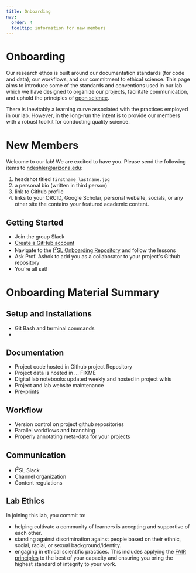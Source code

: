 ```yaml
---
title: Onboarding
nav:
  order: 4
  tooltip: information for new members
---
```


# <i class="fas fa-stairs"></i>Onboarding

Our research ethos is built around our documentation standards (for code and data), our workflows, and our commitment to ethical science. This page aims to introduce some of the standards and conventions used in our lab which we have designed to organize our projects, facilitate communication, and uphold the principles of [open science](https://en.wikipedia.org/wiki/Open_science).  

There is inevitably a learning curve associated with the practices employed in our lab. However, in the long-run the intent is to provide our members with a robust toolkit for conducting quality science.

# New Members
Welcome to our lab! We are excited to have you. Please send the following items to ndeshler@arizona.edu:
  1. headshot titled `firstname_lastname.jpg`
  2. a personal bio (written in third person)
  3. link to Github profile
  4. links to your ORCID, Google Scholar, personal website, socials, or any other site the contains your featured academic content.

## Getting Started
- Join the group Slack
- [Create a GitHub account](https://github.com)
- Navigate to the [I<sup>2</sup>SL Onboarding Repository](https://github.com/ashokamit/Onboarding) and follow the lessons
- Ask Prof. Ashok to add you as a collaborator to your project's Github repository
- You're all set!

# Onboarding Material Summary

## Setup and Installations
- Git Bash and terminal commands
-

## Documentation
- Project code hosted in Github project Repository
- Project data is hosted in ... FIXME
- Digital lab notebooks updated weekly and hosted in project wikis
- Project and lab website maintenance
- Pre-prints

## Workflow
- Version control on project github repositories
- Parallel workflows and branching
- Properly annotating meta-data for your projects

## Communication
- I<sup>2</sup>SL Slack
- Channel organization
- Content regulations

## Lab Ethics
In joining this lab, you commit to:
- helping cultivate a community of learners is accepting and supportive of each other.
- standing against discrimination against people based on their ethnic, social, racial, or sexual background/identity.
- engaging in ethical scientific practices. This includes applying the [FAIR principles](https://www.go-fair.org/fair-principles/) to the best of your capacity and ensuring you bring the highest standard of integrity to your work.
